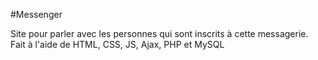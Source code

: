 #Messenger

Site pour parler avec les personnes qui sont inscrits à cette messagerie.
Fait à l'aide de HTML, CSS, JS, Ajax, PHP et MySQL
